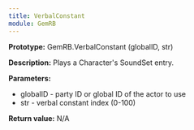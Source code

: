 ```yaml
---
title: VerbalConstant
module: GemRB
---
```


**Prototype:** GemRB.VerbalConstant (globalID, str)

**Description:**  Plays a Character's SoundSet entry.

**Parameters:** 
  * globalID - party ID or global ID of the actor to use
  * str - verbal constant index (0-100)

**Return value:** N/A
